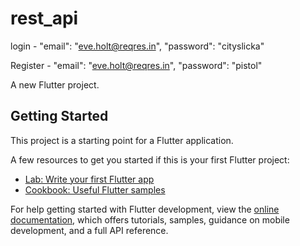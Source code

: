 # rest_api
login - 
"email": "eve.holt@reqres.in",
"password": "cityslicka"

Register -
    "email": "eve.holt@reqres.in", 
    "password": "pistol"


A new Flutter project.

## Getting Started

This project is a starting point for a Flutter application.

A few resources to get you started if this is your first Flutter project:

- [Lab: Write your first Flutter app](https://docs.flutter.dev/get-started/codelab)
- [Cookbook: Useful Flutter samples](https://docs.flutter.dev/cookbook)

For help getting started with Flutter development, view the
[online documentation](https://docs.flutter.dev/), which offers tutorials,
samples, guidance on mobile development, and a full API reference.

